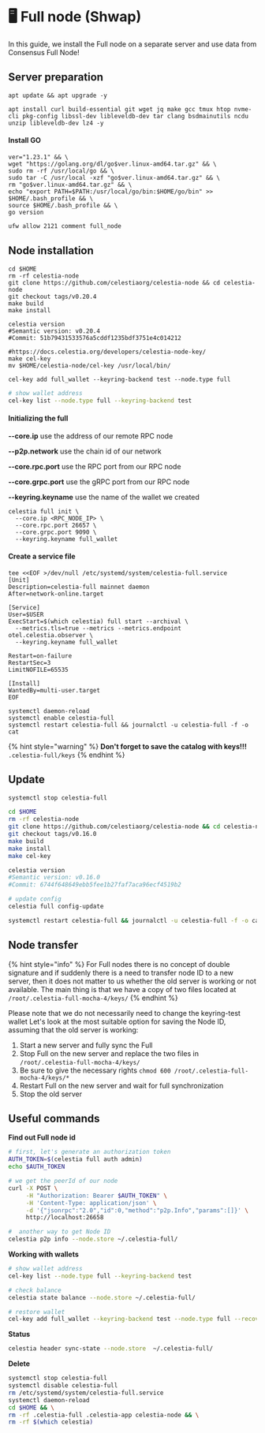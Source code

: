 # 🖥️ Full node (Shwap)

In this guide, we install the Full node on a separate server and use data from Consensus Full Node!

## Server preparation

```shell
apt update && apt upgrade -y
```

```shell
apt install curl build-essential git wget jq make gcc tmux htop nvme-cli pkg-config libssl-dev libleveldb-dev tar clang bsdmainutils ncdu unzip libleveldb-dev lz4 -y
```

#### Install GO

```shell
ver="1.23.1" && \
wget "https://golang.org/dl/go$ver.linux-amd64.tar.gz" && \
sudo rm -rf /usr/local/go && \
sudo tar -C /usr/local -xzf "go$ver.linux-amd64.tar.gz" && \
rm "go$ver.linux-amd64.tar.gz" && \
echo "export PATH=$PATH:/usr/local/go/bin:$HOME/go/bin" >> $HOME/.bash_profile && \
source $HOME/.bash_profile && \
go version
```

```bash
ufw allow 2121 comment full_node
```



## Node installation

```shell
cd $HOME
rm -rf celestia-node
git clone https://github.com/celestiaorg/celestia-node && cd celestia-node
git checkout tags/v0.20.4
make build
make install

celestia version
#Semantic version: v0.20.4
#Commit: 51b79431533576a5cddf1235bdf3751e4c014212
```

```shell
#https://docs.celestia.org/developers/celestia-node-key/
make cel-key
mv $HOME/celestia-node/cel-key /usr/local/bin/

cel-key add full_wallet --keyring-backend test --node.type full
```

```bash
# show wallet address
cel-key list --node.type full --keyring-backend test
```

#### **Initializing the full**

**--core.ip** use the address of our remote RPC node

**--p2p.network** use the chain id of our network

**--core.rpc.port** use the RPC port from our RPC node

**--core.grpc.port** use the gRPC port from our RPC node

**--keyring.keyname** use the name of the wallet we created

```shell
celestia full init \
  --core.ip <RPC_NODE_IP> \
  --core.rpc.port 26657 \
  --core.grpc.port 9090 \
  --keyring.keyname full_wallet
```

#### Create a service file

```shell
tee <<EOF >/dev/null /etc/systemd/system/celestia-full.service
[Unit]
Description=celestia-full mainnet daemon
After=network-online.target

[Service]
User=$USER
ExecStart=$(which celestia) full start --archival \
  --metrics.tls=true --metrics --metrics.endpoint otel.celestia.observer \
  --keyring.keyname full_wallet
  
Restart=on-failure
RestartSec=3
LimitNOFILE=65535

[Install]
WantedBy=multi-user.target
EOF
```

```shell
systemctl daemon-reload
systemctl enable celestia-full
systemctl restart celestia-full && journalctl -u celestia-full -f -o cat
```

{% hint style="warning" %}
**Don't forget to save the catalog with keys!!!** `.celestia-full/keys`
{% endhint %}



## Update

```bash
systemctl stop celestia-full
```

```bash
cd $HOME
rm -rf celestia-node
git clone https://github.com/celestiaorg/celestia-node && cd celestia-node
git checkout tags/v0.16.0
make build
make install
make cel-key

celestia version
#Semantic version: v0.16.0
#Commit: 6744f648649ebb5fee1b27faf7aca96ecf4519b2
```

```bash
# update config
celestia full config-update
```

```bash
systemctl restart celestia-full && journalctl -u celestia-full -f -o cat
```



## Node transfer

{% hint style="info" %}
For Full nodes there is no concept of double signature and if suddenly there is a need to transfer node ID to a new server, then it does not matter to us whether the old server is working or not available. The main thing is that we have a copy of two files located at `/root/.celestia-full-mocha-4/keys/`
{% endhint %}

Please note that we do not necessarily need to change the keyring-test wallet Let's look at the most suitable option for saving the Node ID, assuming that the old server is working:

1. Start a new server and fully sync the Full
2. Stop Full on the new server and replace the two files in `/root/.celestia-full-mocha-4/keys/`
3. Be sure to give the necessary rights `chmod 600 /root/.celestia-full-mocha-4/keys/*`
4. Restart Full on the new server and wait for full synchronization
5. Stop the old server



## Useful commands

**Find out Full node id**

```bash
# first, let's generate an authorization token
AUTH_TOKEN=$(celestia full auth admin)
echo $AUTH_TOKEN

# we get the peerId of our node
curl -X POST \
     -H "Authorization: Bearer $AUTH_TOKEN" \
     -H 'Content-Type: application/json' \
     -d '{"jsonrpc":"2.0","id":0,"method":"p2p.Info","params":[]}' \
     http://localhost:26658
```

```bash
#  another way to get Node ID
celestia p2p info --node.store ~/.celestia-full/
```

**Working with wallets**

```bash
# show wallet address
cel-key list --node.type full --keyring-backend test

# check balance
celestia state balance --node.store ~/.celestia-full/

# restore wallet
cel-key add full_wallet --keyring-backend test --node.type full --recover
```

**Status**

```bash
celestia header sync-state --node.store  ~/.celestia-full/
```

**Delete**&#x20;

```bash
systemctl stop celestia-full
systemctl disable celestia-full
rm /etc/systemd/system/celestia-full.service
systemctl daemon-reload
cd $HOME && \
rm -rf .celestia-full .celestia-app celestia-node && \
rm -rf $(which celestia)
```

